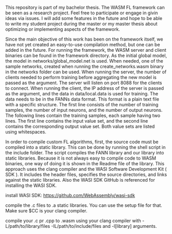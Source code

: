 This repository is part of my bachelor thesis. The WASM FL framework can be seen as a research project. Feel free to participate or engage in givin ideas via issues. 
I will add some features in the future and hope to be able to write my student project during the master or my master thesis about optimizing or implementing aspects of the framework.


Since the main objective of this work has been on the framework itself, we have not yet created an easy-to-use compilation method, but one can be added in the future. For running the framework, the WASM server and client binaries can be found in the framework directory. As the initial global model, the model in networks/global_model.net is used. When needed, one of the sample networks, created when running the create_networks.wasm binary in the networks folder can be used. When running the server, the number of clients needed to perform training before aggregating the new model is passed as the argument. The server will listen on port 8088 for the clients to connect. When running the client, the IP address of the server is passed as the argument, and the data in data/local.data is used for training. The data needs to be in the FANNs data format. This format is a plain text file with a specific structure. The first line consists of the number of training samples, the number of input neurons, and the number of output neurons. The following lines contain the training samples, each sample having two lines. The first line contains the input value set, and the second line contains the corresponding output value set. Both value sets are listed using whitespaces.

 In order to compile custom FL algorithms, first, the source code must be compiled into a static library. This can be done by running the shell script in the include folder. The script compiles the FANN library and our library into static libraries. Because it is not always easy to compile code to WASM binaries, one way of doing it is shown in the Readme file of the library. This approach uses the clang compiler and the WASI Software Development Kit ( SDK ). It includes the header files, specifies the source directories, and links against the static libraries. Also the WASI SDK GitHub is referenced for installing the WASI SDK.


install WASI SDK: https://github.com/WebAssembly/wasi-sdk

compile the .c files to .a static libraries. You can use the setup file for that. Make sure $CC is your clang compiler.

compile your .c pr .cpp to .wasm using your clang compiler with -L/path/to/library/files -IL/path/to/include/files and -l[library] arguments.